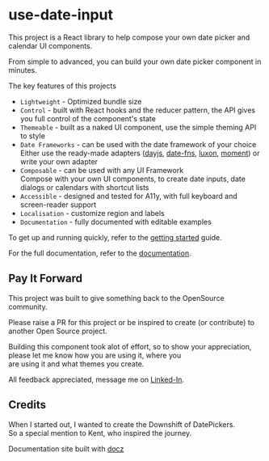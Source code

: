 # use-date-input

This project is a React library to help compose your own date picker and calendar UI components.

From simple to advanced, you can build your own date picker component in minutes.

The key features of this projects

- `Lightweight` - Optimized bundle size
- `Control` - built with React hooks and the reducer pattern, the API gives you full control of the component's state
- `Themeable` - built as a naked UI component, use the simple theming API to style   
- `Date Frameworks` - can be used with the date framework of your choice  
Either use the ready-made adapters ([dayjs](https://github.com/mark-tate/use-date-input/tree/master/packages/dayjs-adapter), [date-fns](https://github.com/mark-tate/use-date-input/tree/master/packages/date-fns-adapter), [luxon](https://github.com/mark-tate/use-date-input/tree/master/packages/luxon-adapter), [moment](https://github.com/mark-tate/use-date-input/tree/master/packages/moment-adapter)) or write your own adapter
- `Composable` - can be used with any UI Framework  
Compose with your own UI components, to create date inputs, date dialogs or calendars with shortcut lists
- `Accessible` - designed and tested for A11y, with full keyboard and screen-reader support
- `Localisation` - customize region and labels
- `Documentation` - fully documented with editable examples

To get up and running quickly, refer to the [getting started](https://mark-tate.github.io/use-date-input/getting-started) guide.

For the full documentation, refer to the [documentation](https://mark-tate.github.io/use-date-input/).  

## Pay It Forward  
This project was built to give something back to the OpenSource community.  

Please raise a PR for this project or be inspired to create (or contribute) to another Open Source project.


Building this component took alot of effort, so to show your appreciation, please let me know how you are using it, where you  
 are using it and what themes you create.  
 
All feedback appreciated, message me on [Linked-In](https://twitter.com/mark.tate3).
 
## Credits
When I started out, I wanted to create the Downshift of DatePickers.  
So a special mention to Kent, who inspired the journey.

Documentation site built with [docz](https://www.docz.site/)
